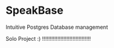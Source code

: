# SpeakBase
Intuitive Postgres Database management


Solo Project :) !!!!!!!!!!!!!!!!!!!!!!!!!!!!!!!!
